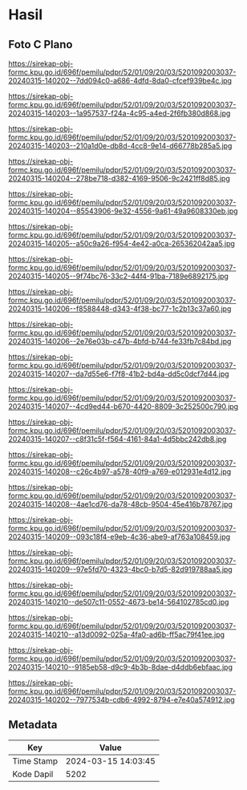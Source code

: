 # Hasil

## Foto C Plano

https://sirekap-obj-formc.kpu.go.id/696f/pemilu/pdpr/52/01/09/20/03/5201092003037-20240315-140202--7dd094c0-a686-4dfd-8da0-cfcef939be4c.jpg

https://sirekap-obj-formc.kpu.go.id/696f/pemilu/pdpr/52/01/09/20/03/5201092003037-20240315-140203--1a957537-f24a-4c95-a4ed-2f6fb380d868.jpg

https://sirekap-obj-formc.kpu.go.id/696f/pemilu/pdpr/52/01/09/20/03/5201092003037-20240315-140203--210a1d0e-db8d-4cc8-9e14-d66778b285a5.jpg

https://sirekap-obj-formc.kpu.go.id/696f/pemilu/pdpr/52/01/09/20/03/5201092003037-20240315-140204--278be718-d382-4169-9506-9c2421ff8d85.jpg

https://sirekap-obj-formc.kpu.go.id/696f/pemilu/pdpr/52/01/09/20/03/5201092003037-20240315-140204--85543906-9e32-4556-9a61-49a9608330eb.jpg

https://sirekap-obj-formc.kpu.go.id/696f/pemilu/pdpr/52/01/09/20/03/5201092003037-20240315-140205--a50c9a26-f954-4e42-a0ca-265362042aa5.jpg

https://sirekap-obj-formc.kpu.go.id/696f/pemilu/pdpr/52/01/09/20/03/5201092003037-20240315-140205--9f74bc76-33c2-44f4-91ba-7189e6892175.jpg

https://sirekap-obj-formc.kpu.go.id/696f/pemilu/pdpr/52/01/09/20/03/5201092003037-20240315-140206--f8588448-d343-4f38-bc77-1c2b13c37a60.jpg

https://sirekap-obj-formc.kpu.go.id/696f/pemilu/pdpr/52/01/09/20/03/5201092003037-20240315-140206--2e76e03b-c47b-4bfd-b744-fe33fb7c84bd.jpg

https://sirekap-obj-formc.kpu.go.id/696f/pemilu/pdpr/52/01/09/20/03/5201092003037-20240315-140207--da7d55e6-f7f8-41b2-bd4a-dd5c0dcf7d44.jpg

https://sirekap-obj-formc.kpu.go.id/696f/pemilu/pdpr/52/01/09/20/03/5201092003037-20240315-140207--4cd9ed44-b670-4420-8809-3c252500c790.jpg

https://sirekap-obj-formc.kpu.go.id/696f/pemilu/pdpr/52/01/09/20/03/5201092003037-20240315-140207--c8f31c5f-f564-4161-84a1-4d5bbc242db8.jpg

https://sirekap-obj-formc.kpu.go.id/696f/pemilu/pdpr/52/01/09/20/03/5201092003037-20240315-140208--c26c4b97-a578-40f9-a769-e012931e4d12.jpg

https://sirekap-obj-formc.kpu.go.id/696f/pemilu/pdpr/52/01/09/20/03/5201092003037-20240315-140208--4ae1cd76-da78-48cb-9504-45e416b78767.jpg

https://sirekap-obj-formc.kpu.go.id/696f/pemilu/pdpr/52/01/09/20/03/5201092003037-20240315-140209--093c18f4-e9eb-4c36-abe9-af763a108459.jpg

https://sirekap-obj-formc.kpu.go.id/696f/pemilu/pdpr/52/01/09/20/03/5201092003037-20240315-140209--97e5fd70-4323-4bc0-b7d5-82d919788aa5.jpg

https://sirekap-obj-formc.kpu.go.id/696f/pemilu/pdpr/52/01/09/20/03/5201092003037-20240315-140210--de507c11-0552-4673-be14-564102785cd0.jpg

https://sirekap-obj-formc.kpu.go.id/696f/pemilu/pdpr/52/01/09/20/03/5201092003037-20240315-140210--a13d0092-025a-4fa0-ad6b-ff5ac79f41ee.jpg

https://sirekap-obj-formc.kpu.go.id/696f/pemilu/pdpr/52/01/09/20/03/5201092003037-20240315-140210--9185eb58-d9c9-4b3b-8dae-d4ddb6ebfaac.jpg

https://sirekap-obj-formc.kpu.go.id/696f/pemilu/pdpr/52/01/09/20/03/5201092003037-20240315-140202--7977534b-cdb6-4992-8794-e7e40a574912.jpg


## Metadata

| Key        | Value               |
| ---------- | ------------------- |
| Time Stamp | 2024-03-15 14:03:45 |
| Kode Dapil | 5202                |



